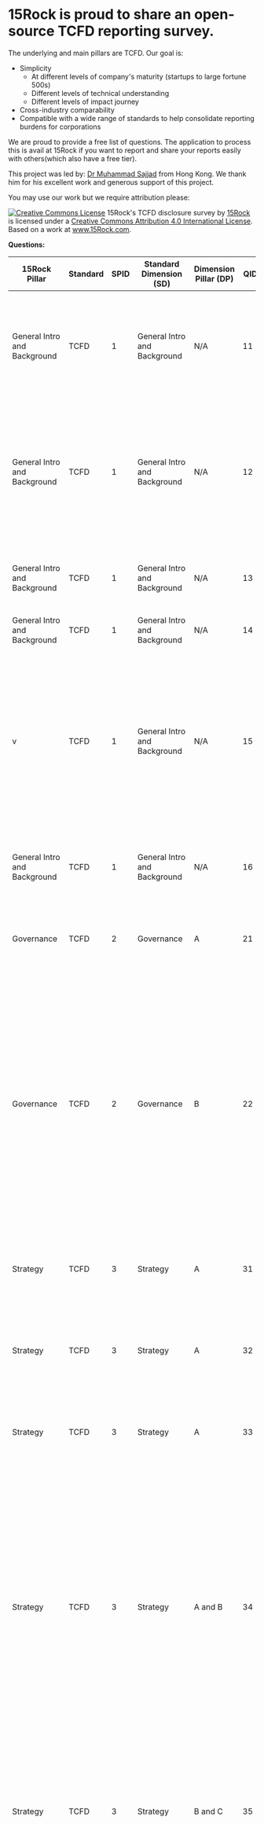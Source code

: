 # 15Rock is proud to share an open-source TCFD reporting survey.

The underlying and main pillars are TCFD. Our goal is:

- Simplicity 
  - At different levels of company's maturity (startups to large fortune 500s)
  - Different levels of technical understanding
  - Different levels of impact journey
- Cross-industry comparability
- Compatible with a wide range of standards to help consolidate reporting burdens for corporations

We are proud to provide a free list of questions. The application to process this is avail at 15Rock if you want to report and share your reports easily with others(which also have a free tier).

This project was led by: [Dr Muhammad Sajjad](https://www.linkedin.com/in/muhammad-sajjad-ph-d-05590865/) from Hong Kong. We thank him for his excellent work and generous support of this project. 



You may use our work but we require attribution please:

<a rel="license" href="http://creativecommons.org/licenses/by/4.0/"><img alt="Creative Commons License" style="border-width:0" src="https://i.creativecommons.org/l/by/4.0/88x31.png" /></a>
<span xmlns:dct="http://purl.org/dc/terms/" href="http://purl.org/dc/dcmitype/Text" property="dct:title" rel="dct:type">
15Rock's TCFD disclosure survey</span> by <a xmlns:cc="http://creativecommons.org/ns#" href="www.15Rock.com" property="cc:attributionName" rel="cc:attributionURL">15Rock</a> is licensed under a <a rel="license" href="http://creativecommons.org/licenses/by/4.0/">Creative Commons Attribution 4.0 International License</a>.<br />Based on a work at <a xmlns:dct="http://purl.org/dc/terms/" href="www.15Rock.com" rel="dct:source">www.15Rock.com</a>.



**Questions:**

| 15Rock  Pillar               | Standard | SPID | Standard  Dimension (SD)     | Dimension  Pillar (DP) | QID  | Question (Q)                                                 | Question Type                                                | Description                                                  | Company_Maturity                                 | Question Order | Question  Grouping |
| ---------------------------- | -------- | ---- | ---------------------------- | ---------------------- | ---- | ------------------------------------------------------------ | ------------------------------------------------------------ | ------------------------------------------------------------ | ------------------------------------------------ | -------------- | ------------------ |
| General Intro and Background | TCFD     | 1    | General Intro and Background | N/A                    | 11   | Provide a concise introduction  of your company and briefly describe what does TCFD means to your company? | Text                                                         | This question is intended to  elicit information on the firm's overall portfolio as well as a description  of how it regards TCFD recommendations in the context of the company, its  group, and its clients. | All (Startups, Mid-level, and  Senior Companies) | 1              | 1                  |
| General Intro and Background | TCFD     | 1    | General Intro and Background | N/A                    | 12   | What is your company's sector of  operations?                | [use sector table]                                           | Choose the industry that best  reflects your company's operations. A list of various industries, such as  banks, manufacturers, information technology, and insurance, would be offered  so that the company may select the most appropriate one. | All (Startups, Mid-level, and  Senior Companies) | 2              | 1                  |
| General Intro and Background | TCFD     | 1    | General Intro and Background | N/A                    | 13   | Has your company previously reported the TCFD?               | Yes/No                                                       | This is purely for the purpose  of gathering information about the company's current stance and understanding  of TCFD. | All (Startups, Mid-level, and  Senior Companies) | 3              | 2                  |
| General Intro and Background | TCFD     | 1    | General Intro and Background | N/A                    | 14   | For which year you are reporting this TCFD?                  | Date                                                         | Last year reported?                                          | All (Startups, Mid-level, and  Senior Companies) | 4              | 2                  |
| v                            | TCFD     | 1    | General Intro and Background | N/A                    | 15   | How do you describe the  implementation of TCFD at your company at this stage? | ['mature', 'limited', 'no disclosure']                       | Explain how well the corporation  has applied the TCFD in their organisation. This could contain information on  whether pillars are "excellent," "limited," or "no  disclosure" (i.e., Governance, Strategy, Risk Management, and Metrics  & Targets). The state of the disclosure can be determined by comparing  the answers to the questions. | All (Startups, Mid-level, and  Senior Companies) | 5              | 2                  |
| General Intro and Background | TCFD     | 1    | General Intro and Background | N/A                    | 16   | Which currency you are using for this disclosure?            | [use currency table]                                         | This information is required to  translate financial statistics to USD so that they are consistent across  countries. | All (Startups, Mid-level, and  Senior Companies) | 6              | 3                  |
| Governance                   | TCFD     | 2    | Governance                   | A                      | 21   | Is there any  presence of board-level oversight related to climate risks and opportunities  in your company? | Yes/No                                                       | This is a basic  "yes" or "no" question that reflects the current state of  the company's board of directors in the context of climate hazards. | All (Startups,  Mid-level, and Senior Companies) | 1              | 1                  |
| Governance                   | TCFD     | 2    | Governance                   | B                      | 22   | What are the highest level of  positions/committees in your company responsible for climate-related risks  and opportunities? | Text                                                         | As proposed in TCFD's  Governance Pillar, this question is intended to reveal top-roles management's  in the evaluation and management of climate risks and opportunities.  Different key position holders (e.g., risk officers in the firm) or any  standing committee on climate risk can be enlisted by the company. It's also  possible to provide information on their general responsibilities and how  frequently they brief the board on climate risks/opportunities. | All (Startups, Mid-level, and  Senior Companies) | 2              | 2                  |
| Strategy                     | TCFD     | 3    | Strategy                     | A                      | 31   | What is your  company's strategy of short-term goals (0-5 years)? | Text                                                         | For this  question, a range of 0-5 years for short-term, 5-10 years for medium-term,  and 10+ years for long-term horizons could be specified. | All (Startups,  Mid-level, and Senior Companies) | 1              | 1                  |
| Strategy                     | TCFD     | 3    | Strategy                     | A                      | 32   | What is your company's strategy  of medium-term goals(5-10 years) ? | Text                                                         | For this question, a range of  0-5 years for short-term, 5-10 years for medium-term, and 10+ years for  long-term horizons could be specified. | All (Startups, Mid-level, and  Senior Companies) | 1              | 1                  |
| Strategy                     | TCFD     | 3    | Strategy                     | A                      | 33   | What is your company's strategy  of long-term goals (10+ years)? | Text                                                         | For this question, a range of  0-5 years for short-term, 5-10 years for medium-term, and 10+ years for  long-term horizons could be specified. | All (Startups, Mid-level, and  Senior Companies) | 1              | 1                  |
| Strategy                     | TCFD     | 3    | Strategy                     | A and B                | 34   | How do you decribe the company's  profile in the context of climate-related risks and opportunties? | Text                                                         | Give specifics on the various  climate risks and opportunities that have been identified in the short,  medium, and long term. This should reflect the company's overall climate risk  and opportunity profile. Provide some insight into how the company intends to  implement interventions to address these risks in a succinct manner (i.e.,  you may include that we use a formal procedure to prioritise several risks  and design our action plan for immediate or gradual interventions considering  top risks and the potential of these risks in near future). | All (Startups, Mid-level, and  Senior Companies) | 2              | 1                  |
| Strategy                     | TCFD     | 3    | Strategy                     | B and C                | 35   | Among several sectors and  geographical distribution of your company/business, which ones are mostly  exposed to climate-related risks and how the company plann to overcome this  situation? | Text                                                         | Provide information on which  sections of your company are vulnerable/resilient to climate risks (i.e.,  products, supply chain, sales, manufacturing, mitigation and adaptation  initiatives, etc.) and how your company advocates for improving this  situation. | All (Startups, Mid-level, and  Senior Companies) | 3              | 2                  |
| Strategy                     |          |      | Strategy                     | A and B                | 36   | Does your company consider  scenario anlaysis, sensitivity assessment, and stress tests for  climate-related risks and opportunties? | Yes/No                                                       | If you answered "yes"  to any of the questions, explain briefly how it's done and why the company  included it in their strategy. This could also be used to reveal  resilience-building and enhancement-related interventions that the company is  implementing or planning. | All (Startups, Mid-level, and  Senior Companies) | 4              | 2                  |
| Strategy                     | TCFD     | 3    | Strategy                     | A, B, and C            | 37   | Based on the scenario analyses  on climate risk, how do you describe the impacts on your business, planning,  etc.? | text                                                         | Describe the possible  consequences of climate change-related variations, particularly in the  2-degree and lower scenarios. You can also briefly explain different IPCC  scenarios (e.g., RCP 2.6, 4.5, 6.0, and 8.5) if you have knowledge of them. | All (Startups, Mid-level, and  Senior Companies) | 5              | 3                  |
| Strategy                     | TCFD     | 3    | Strategy                     | B                      | 38   | What is the frequency with which  the board/committee meets to discuss climate-related issues like risks and  opportunities? | Text                                                         | Give a summary of the meetings  that were held to discuss climate risks and opportunities. | All (Startups, Mid-level, and  Senior Companies) | 6              | 3                  |
| Strategy                     | TCFD     | 3    | Strategy                     | C                      | 39   | How does the company plan to  incorporate climate risks and opportunities into its financial planning,  business strategy, and investment strategy, as appropriate? | Text                                                         | Provide details on how the  company plans to incorporate a variety of risks and opportunities into their  upcoming business investments, strategies, and financial planning, if  available. | All (Startups, Mid-level, and  Senior Companies) | 7              | 3                  |
| Strategy                     | TCFD     | 3    | Strategy                     | C                      | 390  | What plans or initiatives does  the company have in place to improve its overall resilience to climate risks? | Text                                                         | This question will be used to  reflect the company's short-, medium-, and long-term strategy for dealing  with and adapting to climate risks. For example, if the company has obtained  insurance of any kind for its business, describe it as well as the value of  the insurance. Similarly, if the company has a climate action plan, this  could be one of the strategies for building and enhancing resilience. | All (Startups, Mid-level, and  Senior Companies) | 8              | 3                  |
| Risk  Management             | TCFD     | 4    | Risk Management              | A                      | 41   | Is there any  existing procedure currently implimented at the company to identify, assess,  and prioritization in the context of climate risks? | Yes/No                                                       | A yes/no  question to determine the current state of the company's risk management  capabilities. | All (Startups,  Mid-level, and Senior Companies) | 1              | 1                  |
| Risk Management              | TCFD     | 4    | Risk Management              | A and B                | 42   | Is there any procedure available  at the company governing the Risk Management of climate-related risks? | Yes/No                                                       | This is a specific  company/board-level process that governs risk management and tracks its  progress over time (i.e., reviewing the risk identification and assessment  methodologies, integration of new tools and techniques etc.). | All (Startups, Mid-level, and  Senior Companies) | 2              | 1                  |
| Risk Management              | TCFD     | 4    | Risk Management              | A                      | 43   | Among the following, which types  of risks your company is considering in the face of climate change? | Physical/Transition/Liability/All  of the above.             | The purpose of this question is  to present the company's risk management system's general classification. | All (Startups, Mid-level, and  Senior Companies) | 3              | 2                  |
| Risk Management              | TCFD     | 4    | Risk Management              | B                      | 44   | In terms of occurrence, what  kind of climate related risks are accounted for by the company? | Acute/Chronic/Both                                           | Give specifics if the company  is identifying and assessing risks that could occur suddenly (for example,  flash floods or landslides) or over a longer period of time (i.e., droughts,  change in rainfall and temperature and their impacts on business or clients).  It would be better if the details of the Acute and Chronic risks were listed  in a Table. | All (Startups, Mid-level, and  Senior Companies) | 4              | 2                  |
| Risk Management              | TCFD     | 4    | Risk Management              | A and B                | 45   | What is the process of  identifying different types of Risks mentioned above? | Text                                                         | Describe the process for  identifying and assessing various risk categories and types. Describe whether  the company has a setup in place or if it seeks the help of some cliamte risk  solution providers in this regard. It is preferable to present the generalised  procedure/framework for these risks as a diagram/table. | All (Startups, Mid-level, and  Senior Companies) | 5              | 3                  |
| Risk Management              | TCFD     | 4    | Risk Management              | C                      | 46   | Does your company advocates the  education/awareness regarding climate risks as part of its Risk Management? | Yes/No                                                       | In general, to represent the  company's position on climate risk awareness and support. If you answered  yes, please explain how you implemented/achieved it (e.g., staff training,  hiring of professionals with adequate knowledge in this field, organising seminars,  etc.) | All (Startups, Mid-level, and  Senior Companies) | 6              | 3                  |
| Risk Management              | TCFD     | 4    | Risk Management              | A, B, and C            | 47   | How do you define risk  terminologies in your risk identificaton, assessment, and classification  framework? | Text                                                         | Provide information on the  various risk terminologies used in risk management (i.e., Hazard,  Vulnerability, Exposure, Resilience, Adaptation, Mitigation, etc.). | All (Startups, Mid-level, and  Senior Companies) | 7              | 3                  |
| Risk Management              | TCFD     | 4    | Risk Management              | A, B, and C            | 48   | What are the procedures your  company is following for the identification, assessment, and prioritization  of climate risks and their integration into overall risk management? | Text                                                         | If the company's answer to Q41  is "yes," this is a follow-up question. It incorporates all three  TCFD Risk Management Pillar recommendations. However, the question can be  divided into three parts to make it easier to understand (e.g., describe the  process individually for identification, assessment, and prioritisation of  risks). | All (Startups, Mid-level, and  Senior Companies) | 8              | 3                  |
| Metrics and  Targets         | TCFD     | 5    | Metrics and Targets          | C                      | 51   | Are there any  climate risk related targets set by the company? | Yes/No                                                       | This is a  helpful question that leads to the company's climate risk monitoring metrics. | All (Startups,  Mid-level, and Senior Companies) | 1              | 1                  |
| Metrics and Targets          | TCFD     | 5    | Metrics and Targets          | A                      | 52   | What is the nature of metrics  your company is using to assess climate risks and poortunities? | Text                                                         | Describe the types of  indices/metrics used by the company to evaluate climate risks and  opportunities. The nature of metrics, such as climate, energy, and greenhouse  gas emissions, could also be included in the form of a table. | All (Startups, Mid-level, and  Senior Companies) | 2              | 1                  |
| Metrics and Targets          | TCFD     | 5    | Metrics and Targets          | A                      | 53   | What are climate risks and  opportunity related targets set by the company during last year? | Text                                                         | These questions aid  in the disclosure of recommendations for metrics for assessing and managing  climate-related risks and opportunities. Also, include the baseline year for  comparison purposes, as well as the KPIs chosen to assess progress, if any. | All (Startups, Mid-level, and  Senior Companies) | 3              | 1                  |
| Metrics and Targets          | TCFD     | 5    | Metrics and Targets          | C                      | 54   | What percent of climate risk  related targets from last years were achieved by the company? | Text                                                         | All (Startups, Mid-level, and  Senior Companies)             | 4                                                | 1              |                    |
| Metrics and Targets          | TCFD     | 5    | Metrics and Targets          | B                      | 55   | Does your company have any setup  for Carbon Footprint calculation? | Yes/No                                                       | This should ideally be done in  CO2e because it is comparable across industries. | All (Startups, Mid-level, and  Senior Companies) | 5              | 2                  |
| Metrics and Targets          | TCFD     | 5    | Metrics and Targets          | B                      | 56   | Among the followings, which  scope of emissions your company accounts for? | Scope 1,      Scope 2,      Scope 3      (This would be a check list      and more than one options could be  selected) | PREMIUM     Products     Extensions                              Modes:          Standard          Synonyms:               This will reflect the company's achievement towards the comprehension of  its emissions. Scope 1: All Direct Emissions, Scope 2: Indirect Emissions  such as from the consumption of purchased electricity, heat, steam, etc., and  Scope 3: Other indirect emissions not covered in Scope 2, emissions from  materials extraction, transportation, waste disposal, and so on.     53 Words          Rephrase     This will demonstrate the company's progress in understanding its  emissions. Scope 1: All Direct Emissions, Scope 2: Indirect Emissions from  purchased electricity, heat, steam, and other sources, and Scope 3: Other  indirect emissions not covered by Scope 2, such as emissions from materials  extraction, transportation, waste disposal, and so on.     2 Sentences          46 Words                    Changed Words          Structural Changes          Longest Unchanged Words                         Products     Paraphraser     Grammar Checker     Plagiarism Checker     Co-Writer     Summarizer     Citation Generator     Word Counter     Services     Premium     Affiliate     Support     Help Center     Contact Us     Student Resources     Paraphrasing Guide     Company     Team     Blog     Careers          © QuillBot (Course Hero), LLC. 2022     Privacy Policy                       Terms of Service                       CCPA     This site is protected by reCAPTCHA and the Google Privacy Policy and Terms  of Service apply.     Made withat     UIUC | All (Startups, Mid-level, and  Senior Companies) | 6              | 2                  |
| Metrics and Targets          | TCFD     | 5    | Metrics and Targets          | A, B, and C            | 57   | What is the state of emissions  at your company?             | Text                                                         | This should describe the state  of the company's emissions for at least the previous three years, as well as  the trends over that time. Due to the lack of information on such emissions  in relatively new businesses (i.e., startups), a good approach might be to  use quarterly aggregations for comparison and clarity. Include data on  various sectoral emissions, such as operations, supply chain, energy, and so  on. The details of Scopes 1, 2, and 3 would also be included in this section.  Finally, if there are any initiatives to offset carbon emissions, let us know  about them. If there is any interest, this could be accomplished through a  small case study. | Primarily for Mid-Level and  Senior Campanies    | 7              | 2                  |